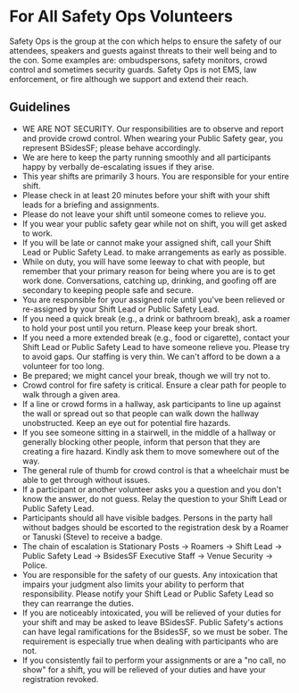 # For All Safety Ops Volunteers

Safety Ops is the group at the con which helps to ensure the safety of our attendees, speakers and guests against threats to their well being and to the con.  Some examples are: ombudspersons, safety monitors, crowd control and sometimes security guards.  Safety Ops is not EMS, law enforcement, or fire although we support and extend their reach.

## Guidelines

- WE ARE NOT SECURITY. Our responsibilities are to observe and report and provide crowd control. When wearing your Public Safety gear, you represent BSidesSF; please behave accordingly.
- We are here to keep the party running smoothly and all participants happy by verbally de-escalating issues if they arise.
- This year shifts are primarily 3 hours. You are responsible for your entire shift.
- Please check in at least 20 minutes before your shift with your shift leads for a briefing and assignments.
- Please do not leave your shift until someone comes to relieve you.
- If you wear your public safety gear while not on shift, you will get asked to work.
- If you will be late or cannot make your assigned shift, call your Shift Lead or Public Safety Lead. to make arrangements as early as possible. 
- While on duty, you will have some leeway to chat with people, but remember that your primary reason for being where you are is to get work done. Conversations, catching up, drinking, and goofing off are secondary to keeping people safe and secure.
- You are responsible for your assigned role until you've been relieved or re-assigned by your Shift Lead or Public Safety Lead. 
- If you need a quick break (e.g., a drink or bathroom break), ask a roamer to hold your post until you return. Please keep your break short.
- If you need a more extended break (e.g., food or cigarette), contact your Shift Lead or Public Safety Lead to have someone relieve you. Please try to avoid gaps. Our staffing is very thin. We can't afford to be down a a volunteer for too long.
- Be prepared; we might cancel your break, though we will try not to.
- Crowd control for fire safety is critical. Ensure a clear path for people to walk through a given area.
- If a line or crowd forms in a hallway, ask participants to line up against the wall or spread out so that people can walk down the hallway unobstructed. Keep an eye out for potential fire hazards.
- If you see someone sitting in a stairwell, in the middle of a hallway or generally blocking other people, inform that person that they are creating a fire hazard. Kindly ask them to move somewhere out of the way.
- The general rule of thumb for crowd control is that a wheelchair must be able to get through without issues.
- If a participant or another volunteer asks you a question and you don't know the answer, do not guess. Relay the question to your Shift Lead or Public Safety Lead.
- Participants should all have visible badges. Persons in the party hall without badges should be escorted to the registration desk by a Roamer or Tanuski (Steve) to receive a badge.
- The chain of escalation is Stationary Posts -> Roamers -> Shift Lead -> Public Safety Lead -> BsidesSF Executive Staff -> Venue Security -> Police.
- You are responsible for the safety of our guests. Any intoxication that impairs your judgment also limits your ability to perform that responsibility. Please notify your Shift Lead or Public Safety Lead so they can rearrange the duties.
- If you are noticeably intoxicated, you will be relieved of your duties for your shift and may be asked to leave BSidesSF. Public Safety's actions can have legal ramifications for the BsidesSF, so we must be sober. The requirement is especially true when dealing with participants who are not.
- If you consistently fail to perform your assignments or are a "no call, no show" for a shift, you will be relieved of your duties and have your registration revoked.
